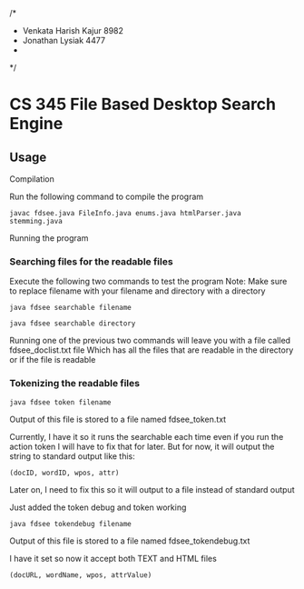 /*
 * Venkata Harish Kajur 8982
 * Jonathan Lysiak 4477
 *
 */

# CS 345 File Based Desktop Search Engine

## Usage

Compilation

Run the following command to compile the program

```
javac fdsee.java FileInfo.java enums.java htmlParser.java stemming.java
```

Running the program

### Searching files for the readable files

Execute the following two commands to test the program
Note: Make sure to replace filename with your filename and directory with a directory

```
java fdsee searchable filename
```

```
java fdsee searchable directory
```

Running one of the previous two commands will leave you with a file called fdsee_doclist.txt file
Which has all the files that are readable in the directory or if the file is readable

### Tokenizing the readable files

```
java fdsee token filename
```

Output of this file is stored to a file named fdsee_token.txt

Currently, I have it so it runs the searchable each time even if you run the action token
I will have to fix that for later. But for now, it will output the string to standard output
like this: 

```
(docID, wordID, wpos, attr)    
```

Later on, I need to fix this so it will output to a file instead of standard output

Just added the token debug and token working

```
java fdsee tokendebug filename
```

Output of this file is stored to a file named fdsee_tokendebug.txt

I have it set so now it accept both TEXT and HTML files

```
(docURL, wordName, wpos, attrValue)    
```

